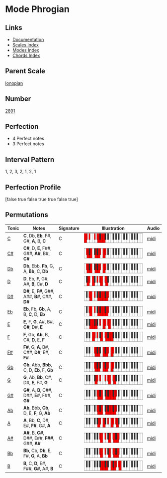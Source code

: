 # Mode Phrogian

## Links

- [Documentation](index.md)
- [Scales Index](Scales.md)
- [Modes Index](Modes.md)
- [Chords Index](Chords.md)

## Parent Scale

[Ionopian](ScaleIonopian.md)

## Number

[2891](https://ianring.com/musictheory/scales/2891)

## Perfection

- 4 Perfect notes
- 3 Perfect notes

## Interval Pattern

1, 2, 3, 2, 1, 2, 1

## Perfection Profile

[false true false true true false true]

## Permutations

| Tonic | Notes | Signature | Illustration | Audio |
|-------|-------|-----------|--------------|-------|
| [C](ModeCNaturalPhrogian.md) | **C**, Db, **Eb**, F#, G#, **A**, B, **C** | C | ![CNaturalPhrogian](ModeCNaturalPhrogian.png) | [midi](https://github.com/edipermadi/music/blob/main/docs/ModeCNaturalPhrogian.mid?raw=true) |
| [C#](ModeCSharpPhrogian.md) | **C#**, D, **E**, F##, G##, **A#**, B#, **C#** | C | ![CSharpPhrogian](ModeCSharpPhrogian.png) | [midi](https://github.com/edipermadi/music/blob/main/docs/ModeCSharpPhrogian.mid?raw=true) |
| [Db](ModeDFlatPhrogian.md) | **Db**, Ebb, **Fb**, G, A, **Bb**, C, **Db** | C | ![DFlatPhrogian](ModeDFlatPhrogian.png) | [midi](https://github.com/edipermadi/music/blob/main/docs/ModeDFlatPhrogian.mid?raw=true) |
| [D](ModeDNaturalPhrogian.md) | **D**, Eb, **F**, G#, A#, **B**, C#, **D** | C | ![DNaturalPhrogian](ModeDNaturalPhrogian.png) | [midi](https://github.com/edipermadi/music/blob/main/docs/ModeDNaturalPhrogian.mid?raw=true) |
| [D#](ModeDSharpPhrogian.md) | **D#**, E, **F#**, G##, A##, **B#**, C##, **D#** | C | ![DSharpPhrogian](ModeDSharpPhrogian.png) | [midi](https://github.com/edipermadi/music/blob/main/docs/ModeDSharpPhrogian.mid?raw=true) |
| [Eb](ModeEFlatPhrogian.md) | **Eb**, Fb, **Gb**, A, B, **C**, D, **Eb** | C | ![EFlatPhrogian](ModeEFlatPhrogian.png) | [midi](https://github.com/edipermadi/music/blob/main/docs/ModeEFlatPhrogian.mid?raw=true) |
| [E](ModeENaturalPhrogian.md) | **E**, F, **G**, A#, B#, **C#**, D#, **E** | C | ![ENaturalPhrogian](ModeENaturalPhrogian.png) | [midi](https://github.com/edipermadi/music/blob/main/docs/ModeENaturalPhrogian.mid?raw=true) |
| [F](ModeFNaturalPhrogian.md) | **F**, Gb, **Ab**, B, C#, **D**, E, **F** | C | ![FNaturalPhrogian](ModeFNaturalPhrogian.png) | [midi](https://github.com/edipermadi/music/blob/main/docs/ModeFNaturalPhrogian.mid?raw=true) |
| [F#](ModeFSharpPhrogian.md) | **F#**, G, **A**, B#, C##, **D#**, E#, **F#** | C | ![FSharpPhrogian](ModeFSharpPhrogian.png) | [midi](https://github.com/edipermadi/music/blob/main/docs/ModeFSharpPhrogian.mid?raw=true) |
| [Gb](ModeGFlatPhrogian.md) | **Gb**, Abb, **Bbb**, C, D, **Eb**, F, **Gb** | C | ![GFlatPhrogian](ModeGFlatPhrogian.png) | [midi](https://github.com/edipermadi/music/blob/main/docs/ModeGFlatPhrogian.mid?raw=true) |
| [G](ModeGNaturalPhrogian.md) | **G**, Ab, **Bb**, C#, D#, **E**, F#, **G** | C | ![GNaturalPhrogian](ModeGNaturalPhrogian.png) | [midi](https://github.com/edipermadi/music/blob/main/docs/ModeGNaturalPhrogian.mid?raw=true) |
| [G#](ModeGSharpPhrogian.md) | **G#**, A, **B**, C##, D##, **E#**, F##, **G#** | C | ![GSharpPhrogian](ModeGSharpPhrogian.png) | [midi](https://github.com/edipermadi/music/blob/main/docs/ModeGSharpPhrogian.mid?raw=true) |
| [Ab](ModeAFlatPhrogian.md) | **Ab**, Bbb, **Cb**, D, E, **F**, G, **Ab** | C | ![AFlatPhrogian](ModeAFlatPhrogian.png) | [midi](https://github.com/edipermadi/music/blob/main/docs/ModeAFlatPhrogian.mid?raw=true) |
| [A](ModeANaturalPhrogian.md) | **A**, Bb, **C**, D#, E#, **F#**, G#, **A** | C | ![ANaturalPhrogian](ModeANaturalPhrogian.png) | [midi](https://github.com/edipermadi/music/blob/main/docs/ModeANaturalPhrogian.mid?raw=true) |
| [A#](ModeASharpPhrogian.md) | **A#**, B, **C#**, D##, E##, **F##**, G##, **A#** | C | ![ASharpPhrogian](ModeASharpPhrogian.png) | [midi](https://github.com/edipermadi/music/blob/main/docs/ModeASharpPhrogian.mid?raw=true) |
| [Bb](ModeBFlatPhrogian.md) | **Bb**, Cb, **Db**, E, F#, **G**, A, **Bb** | C | ![BFlatPhrogian](ModeBFlatPhrogian.png) | [midi](https://github.com/edipermadi/music/blob/main/docs/ModeBFlatPhrogian.mid?raw=true) |
| [B](ModeBNaturalPhrogian.md) | **B**, C, **D**, E#, F##, **G#**, A#, **B** | C | ![BNaturalPhrogian](ModeBNaturalPhrogian.png) | [midi](https://github.com/edipermadi/music/blob/main/docs/ModeBNaturalPhrogian.mid?raw=true) |
